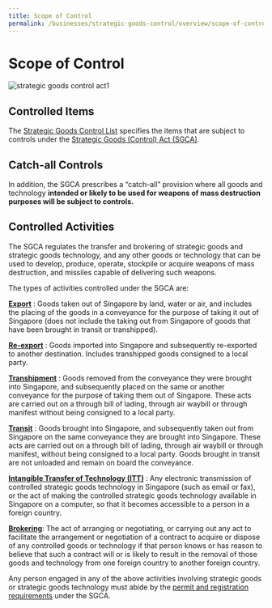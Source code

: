 ```yaml
---
title: Scope of Control
permalink: /businesses/strategic-goods-control/overview/scope-of-control
---
```


# Scope of Control

![strategic goods control act1](https://www.customs.gov.sg/-/media/cus/images/business/strategic-goods-control-act1.png)

## Controlled Items

The [Strategic Goods Control List](https://www.customs.gov.sg/businesses/strategic-goods-control/strategic-goods-control-list) specifies the items that are subject to controls under the  [Strategic Goods (Control) Act (SGCA)](https://sso.agc.gov.sg/Act/SGCA2002).

## Catch-all Controls

In addition, the SGCA prescribes a “catch-all” provision where all goods and technology  **intended or likely to be used for weapons of mass destruction purposes will be subject to controls.**

## Controlled Activities

The SGCA regulates the transfer and brokering of strategic goods and strategic goods technology, and any other goods or technology that can be used to develop, produce, operate, stockpile or acquire weapons of mass destruction, and missiles capable of delivering such weapons.

The types of activities controlled under the SGCA are:

**[Export](https://www.customs.gov.sg/businesses/strategic-goods-control/permit-and-registration-requirements/individual-permit-export-transhipment-and-transit)** : Goods taken out of Singapore by land, water or air, and includes the placing of the goods in a conveyance for the purpose of taking it out of Singapore (does not include the taking out from Singapore of goods that have been brought in transit or transhipped).

**[Re-export](https://www.customs.gov.sg/businesses/strategic-goods-control/permit-and-registration-requirements/individual-permit-export-transhipment-and-transit)** : Goods imported into Singapore and subsequently re-exported to another destination. Includes transhipped goods consigned to a local party.

**[Transhipment](https://www.customs.gov.sg/businesses/strategic-goods-control/permit-and-registration-requirements/individual-permit-export-transhipment-and-transit)** : Goods removed from the conveyance they were brought into Singapore, and subsequently placed on the same or another conveyance for the purpose of taking them out of Singapore. These acts are carried out on a through bill of lading, through air waybill or through manifest without being consigned to a local party.

**[Transit](https://www.customs.gov.sg/businesses/strategic-goods-control/permit-and-registration-requirements/individual-permit-export-transhipment-and-transit)** : Goods brought into Singapore, and subsequently taken out from Singapore on the same conveyance they are brought into Singapore. These acts are carried out on a through bill of lading, through air waybill or through manifest, without being consigned to a local party. Goods brought in transit are not unloaded and remain on board the conveyance.

**[Intangible Transfer of Technology (ITT)](https://www.customs.gov.sg/businesses/strategic-goods-control/permit-and-registration-requirements/intangible-transfer-of-technology-itt)** : Any electronic transmission of controlled strategic goods technology in Singapore (such as email or fax), or the act of making the controlled strategic goods technology available in Singapore on a computer, so that it becomes accessible to a person in a foreign country.

**[Brokering](https://www.customs.gov.sg/businesses/strategic-goods-control/permit-and-registration-requirements/brokering)**: The act of arranging or negotiating, or carrying out any act to facilitate the arrangement or negotiation of a contract to acquire or dispose of any controlled goods or technology if that person knows or has reason to believe that such a contract will or is likely to result in the removal of those goods and technology from one foreign country to another foreign country.

Any person engaged in any of the above activities involving strategic goods or strategic goods technology must abide by the  [permit and registration requirements](https://www.customs.gov.sg/businesses/strategic-goods-control/permit-and-registration-requirements) under the SGCA.
